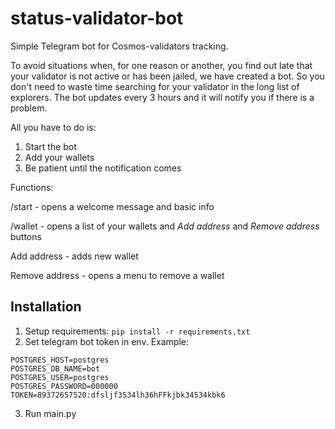 # status-validator-bot
Simple Telegram bot for Cosmos-validators tracking.

To avoid situations when, for one reason or another, you find out late that your validator is not active or has been jailed, we have created a bot. So you don't need to waste time searching for your validator in the long list of explorers. The bot updates every 3 hours and it will notify you if there is a problem.

All you have to do is:
1. Start the bot
2. Add your wallets
3. Be patient until the notification comes

Functions:

/start - opens a welcome message and basic info

/wallet - opens a list of your wallets and _Add address_ and _Remove address_ buttons

Add address - adds new wallet

Remove address - opens a menu to remove a wallet

## Installation
1. Setup requirements: `pip install -r requirements.txt`
2. Set telegram bot token in env. Example:
```
POSTGRES_HOST=postgres
POSTGRES_DB_NAME=bot
POSTGRES_USER=postgres
POSTGRES_PASSWORD=000000
TOKEN=89372657520:dfsljf3534lh36hFFkjbk34534kbk6
```
3. Run main.py
